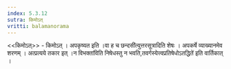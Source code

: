 ```yaml
---
index: 5.3.12
sutra: किमोऽत्‌
vritti: balamanorama
---
```


<<किमोऽत्>> - किमोऽत् । अपकृष्यत इति ।वा ह च छन्दसी॑त्युत्तरसूत्रादिति शेषः । अपकर्षे व्याख्यानमेव शरणम् । अत्प्रत्यये तकार इत् ।न विभक्ता॑विति निषेधस्तु न भवति,तवर्गस्येत्त्वप्रतिषेधोऽतद्धिते॑ इति वार्तिकात् । 